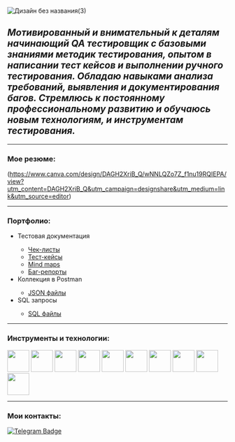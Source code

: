 ![Дизайн без названия(3)](https://github.com/EvgeniiQA69/EvgeniiQA69/assets/73597630/6f279f19-5ab7-40b9-8a4c-9cb0e1e6848e)






## ***Мотивированный и внимательный к деталям начинающий QA тестировщик с базовыми знаниями методик тестирования, опытом в написании тест кейсов и выполнении ручного тестирования. Обладаю навыками анализа требований, выявления и документирования багов. Стремлюсь к постоянному профессиональному развитию и обучаюсь новым технологиям, и инструментам тестирования.***
---

### Мое резюме:

(https://www.canva.com/design/DAGH2XriB_Q/wNNLQZo7Z_f1nu19RQIEPA/view?utm_content=DAGH2XriB_Q&utm_campaign=designshare&utm_medium=link&utm_source=editor)

---

### Портфолио:

<ul>
  <li>Тестовая документация</li>
  <ul>
  <li><a href="https://disk.yandex.ru/d/4qeEufi6mSVkww" rel="nofollow">Чек-листы</a></li>
  <li><a href="https://disk.yandex.ru/d/UYhPpL6FPFMnsw" rel="nofollow">Тест-кейсы</a></li>
  <li><a href="https://disk.yandex.ru/d/gJfRf_t2aCEUvA" rel="nofollow">Mind maps</a></li>
  <li><a href="https://disk.yandex.ru/d/WpdGTz9BZOHqbQ" rel="nofollow">Баг-репорты</a></li>
  </ul>
  <li>Коллекция в Postman</li>
  <ul>
  <li><a href="https://disk.yandex.ru/d/3sM2Q5FwKIJPQQ" rel="nofollow">JSON файлы</a></li>
  </ul>
  <li>SQL запросы</li>
  <ul>
  <li><a href="https://disk.yandex.ru/d/tQuGamh-rMHMGg" rel="nofollow">SQL файлы</a></li>
  </ul>
</ul>

---

### Инструменты и технологии:

<img src="https://github.com/EvgeniiQA69/EvgeniiQA69/assets/73597630/cc1f14a4-676d-48c3-8ddb-2e49af857da6" width="50">
<img src="https://github.com/EvgeniiQA69/EvgeniiQA69/assets/73597630/a9e00f3e-9ba1-40de-ae12-fc32cfa449dd" width="50">
<img src="https://github.com/EvgeniiQA69/EvgeniiQA69/assets/73597630/3943a1ff-06b0-4610-bc70-47614bc83c02" width="50">
<img src="https://github.com/EvgeniiQA69/EvgeniiQA69/assets/73597630/90be4d0c-ced5-407c-a2de-f97fb2cbf378" width="50" height="50">
<img src="https://github.com/EvgeniiQA69/EvgeniiQA69/assets/73597630/f963970c-2a94-4097-b1f7-57e106545cb4" width="50">
<img src="https://github.com/EvgeniiQA69/EvgeniiQA69/assets/73597630/b8426a5d-7f1f-4b99-847d-7d04f6bf94ad" width="50">
<img src="https://github.com/EvgeniiQA69/EvgeniiQA69/assets/73597630/b3a7826d-bea9-4b52-bec4-876e3647c917" width="50">
<img src="https://github.com/EvgeniiQA69/EvgeniiQA69/assets/73597630/74237797-5a42-4987-b751-6fe42436d02a" width="50">
<img src="https://github.com/EvgeniiQA69/EvgeniiQA69/assets/73597630/1b35b3df-f08f-42c9-838d-3c29c6eee08c" width="50">
<img src="https://github.com/EvgeniiQA69/EvgeniiQA69/assets/73597630/45405bb7-42be-45ef-a690-b8f1a2536b23" width="50" height="50">

---

### Мои контакты:

<a href="https://t.me/Yakonovskij_NPC" rel="nofollow"><img src="https://camo.githubusercontent.com/d0cce4c333c794ff24a06dbecfdbaaa467679f6cd5e0c40a64d8d8f3e7aa033e/68747470733a2f2f696d672e736869656c64732e696f2f62616467652f2d54656c656772616d2d3030383863633f7374796c653d666c61742d737175617265266c6f676f3d54656c656772616d266c6f676f436f6c6f723d7768697465" alt="Telegram Badge" data-canonical-src="https://img.shields.io/badge/-Telegram-0088cc?style=flat-square&amp;logo=Telegram&amp;logoColor=white" style="max-width: 100%;"></a>


